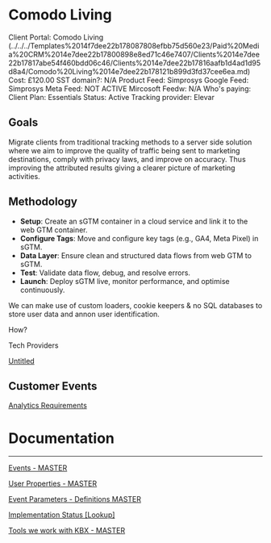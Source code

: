 # Comodo Living

Client Portal: Comodo Living (../../../Templates%2014f7dee22b178087808efbb75d560e23/Paid%20Media%20CRM%2014e7dee22b17800898e8ed71c46e7407/Clients%2014e7dee22b17817abe54f460bdd06c46/Clients%2014e7dee22b17816aafb1d4ad1d95d8a4/Comodo%20Living%2014e7dee22b178121b899d3fd37cee6ea.md)
Cost: £120.00
SST domain?: N/A
Product Feed: Simprosys
Google Feed: Simprosys
Meta Feed: NOT ACTIVE
Mircosoft Feedw: N/A
Who's paying: Client
Plan: Essentials
Status: Active
Tracking provider: Elevar

## **Goals**

Migrate clients from traditional tracking methods to a server side solution where we aim to improve the quality of traffic being sent to marketing destinations, comply with privacy laws, and improve on accuracy. Thus improving the attributed results giving a clearer picture of marketing activities. 

## Methodology

- **Setup**: Create an sGTM container in a cloud service and link it to the web GTM container.
- **Configure Tags**: Move and configure key tags (e.g., GA4, Meta Pixel) in sGTM.
- **Data Layer**:  Ensure clean and structured data flows from web GTM to sGTM.
- **Test**: Validate data flow, debug, and resolve errors.
- **Launch**: Deploy sGTM live, monitor performance, and optimise continuously.

We can make use of custom loaders, cookie keepers & no SQL databases to store user data and annon user identification. 

How? 

Tech Providers

[Untitled](Comodo%20Living%2014c7dee22b178037bdc4c789517cd600/Untitled%201597dee22b17812eab48d28c9bc6cc1a.csv)

## Customer Events

[Analytics Requirements](Comodo%20Living%2014c7dee22b178037bdc4c789517cd600/Analytics%20Requirements%201597dee22b1781c7b55dec7cf76d1bdd.csv)

# Documentation

---

[Events - MASTER](https://www.notion.so/14d7dee22b178151afc7c1bc70063cb9?pvs=21)

[User Properties - MASTER](https://www.notion.so/14d7dee22b1781879fcaf90e76be1a9d?pvs=21)

[Event Parameters - Definitions MASTER](https://www.notion.so/14d7dee22b178156bfa1c2bc77350877?pvs=21)

[Implementation Status [Lookup]](https://www.notion.so/14d7dee22b17818bb201e9eea75584c1?pvs=21)

[Tools we work with KBX - MASTER](https://www.notion.so/14d7dee22b178071a3dcd550d34504f4?pvs=21)